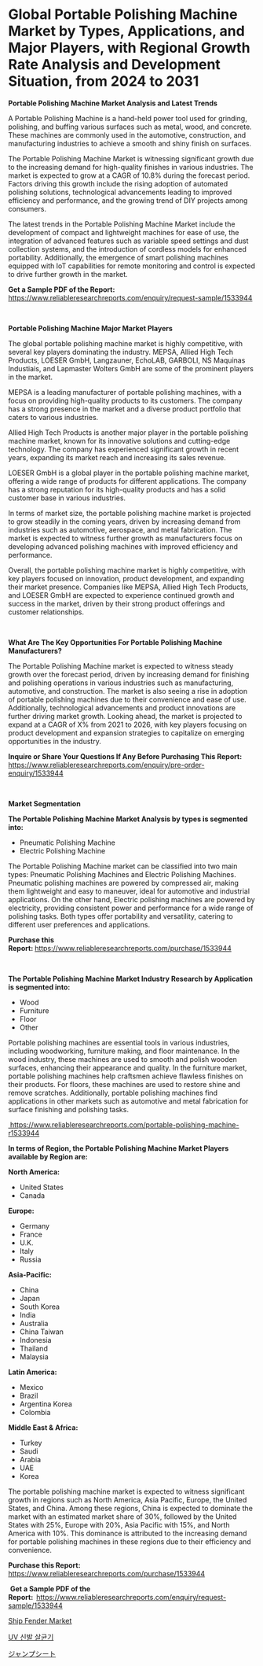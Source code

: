 <p><h1>Global Portable Polishing Machine Market by Types, Applications, and Major Players, with Regional Growth Rate Analysis and Development Situation, from 2024 to 2031</h1></p><p><strong>Portable Polishing Machine Market Analysis and Latest Trends</strong></p>
<p><p>A Portable Polishing Machine is a hand-held power tool used for grinding, polishing, and buffing various surfaces such as metal, wood, and concrete. These machines are commonly used in the automotive, construction, and manufacturing industries to achieve a smooth and shiny finish on surfaces.</p><p>The Portable Polishing Machine Market is witnessing significant growth due to the increasing demand for high-quality finishes in various industries. The market is expected to grow at a CAGR of 10.8% during the forecast period. Factors driving this growth include the rising adoption of automated polishing solutions, technological advancements leading to improved efficiency and performance, and the growing trend of DIY projects among consumers.</p><p>The latest trends in the Portable Polishing Machine Market include the development of compact and lightweight machines for ease of use, the integration of advanced features such as variable speed settings and dust collection systems, and the introduction of cordless models for enhanced portability. Additionally, the emergence of smart polishing machines equipped with IoT capabilities for remote monitoring and control is expected to drive further growth in the market.</p></p>
<p><strong>Get a Sample PDF of the Report:&nbsp;</strong> <a href="https://www.reliableresearchreports.com/enquiry/request-sample/1533944">https://www.reliableresearchreports.com/enquiry/request-sample/1533944</a></p>
<p>&nbsp;</p>
<p><strong>Portable Polishing Machine Major Market Players</strong></p>
<p><p>The global portable polishing machine market is highly competitive, with several key players dominating the industry. MEPSA, Allied High Tech Products, LOESER GmbH, Langzauner, EchoLAB, GARBOLI, NS Maquinas Industiais, and Lapmaster Wolters GmbH are some of the prominent players in the market.</p><p>MEPSA is a leading manufacturer of portable polishing machines, with a focus on providing high-quality products to its customers. The company has a strong presence in the market and a diverse product portfolio that caters to various industries.</p><p>Allied High Tech Products is another major player in the portable polishing machine market, known for its innovative solutions and cutting-edge technology. The company has experienced significant growth in recent years, expanding its market reach and increasing its sales revenue.</p><p>LOESER GmbH is a global player in the portable polishing machine market, offering a wide range of products for different applications. The company has a strong reputation for its high-quality products and has a solid customer base in various industries.</p><p>In terms of market size, the portable polishing machine market is projected to grow steadily in the coming years, driven by increasing demand from industries such as automotive, aerospace, and metal fabrication. The market is expected to witness further growth as manufacturers focus on developing advanced polishing machines with improved efficiency and performance.</p><p>Overall, the portable polishing machine market is highly competitive, with key players focused on innovation, product development, and expanding their market presence. Companies like MEPSA, Allied High Tech Products, and LOESER GmbH are expected to experience continued growth and success in the market, driven by their strong product offerings and customer relationships.</p></p>
<p>&nbsp;</p>
<p><strong>What Are The Key Opportunities For Portable Polishing Machine Manufacturers?</strong></p>
<p><p>The Portable Polishing Machine market is expected to witness steady growth over the forecast period, driven by increasing demand for finishing and polishing operations in various industries such as manufacturing, automotive, and construction. The market is also seeing a rise in adoption of portable polishing machines due to their convenience and ease of use. Additionally, technological advancements and product innovations are further driving market growth. Looking ahead, the market is projected to expand at a CAGR of X% from 2021 to 2026, with key players focusing on product development and expansion strategies to capitalize on emerging opportunities in the industry.</p></p>
<p><strong>Inquire or Share Your Questions If Any Before Purchasing This Report:</strong> <a href="https://www.reliableresearchreports.com/enquiry/pre-order-enquiry/1533944">https://www.reliableresearchreports.com/enquiry/pre-order-enquiry/1533944</a></p>
<p>&nbsp;</p>
<p><strong>Market Segmentation</strong></p>
<p><strong>The Portable Polishing Machine Market Analysis by types is segmented into:</strong></p>
<p><ul><li>Pneumatic Polishing Machine</li><li>Electric Polishing Machine</li></ul></p>
<p><p>The Portable Polishing Machine market can be classified into two main types: Pneumatic Polishing Machines and Electric Polishing Machines. Pneumatic polishing machines are powered by compressed air, making them lightweight and easy to maneuver, ideal for automotive and industrial applications. On the other hand, Electric polishing machines are powered by electricity, providing consistent power and performance for a wide range of polishing tasks. Both types offer portability and versatility, catering to different user preferences and applications.</p></p>
<p><strong>Purchase this Report:&nbsp;</strong><a href="https://www.reliableresearchreports.com/purchase/1533944">https://www.reliableresearchreports.com/purchase/1533944</a></p>
<p>&nbsp;</p>
<p><strong>The Portable Polishing Machine Market Industry Research by Application is segmented into:</strong></p>
<p><ul><li>Wood</li><li>Furniture</li><li>Floor</li><li>Other</li></ul></p>
<p><p>Portable polishing machines are essential tools in various industries, including woodworking, furniture making, and floor maintenance. In the wood industry, these machines are used to smooth and polish wooden surfaces, enhancing their appearance and quality. In the furniture market, portable polishing machines help craftsmen achieve flawless finishes on their products. For floors, these machines are used to restore shine and remove scratches. Additionally, portable polishing machines find applications in other markets such as automotive and metal fabrication for surface finishing and polishing tasks.</p></p>
<p><a href="https://www.reliableresearchreports.com/portable-polishing-machine-r1533944">&nbsp;https://www.reliableresearchreports.com/portable-polishing-machine-r1533944</a></p>
<p><strong>In terms of Region, the Portable Polishing Machine Market Players available by Region are:</strong></p>
<p>
    <p> <strong> North America: </strong>
        <ul>
            <li>United States</li>
            <li>Canada</li>
        </ul>
        </p> 
    <p> <strong> Europe: </strong>
        <ul>
            <li>Germany</li>
            <li>France</li>
            <li>U.K.</li>
            <li>Italy</li>
            <li>Russia</li>
        </ul>
        </p> 
    <p> <strong> Asia-Pacific: </strong>
        <ul>
            <li>China</li>
            <li>Japan</li>
            <li>South Korea</li>
            <li>India</li>
            <li>Australia</li>
            <li>China Taiwan</li>
            <li>Indonesia</li>
            <li>Thailand</li>
            <li>Malaysia</li>
        </ul>
        </p> 
    <p> <strong> Latin America: </strong>
        <ul>
            <li>Mexico</li>
            <li>Brazil</li>
            <li>Argentina Korea</li>
            <li>Colombia</li>
        </ul>
        </p> 
    <p> <strong> Middle East & Africa: </strong>
        <ul>
            <li>Turkey</li>
            <li>Saudi</li>
            <li>Arabia</li>
            <li>UAE</li>
            <li>Korea</li>
        </ul>
    </p>
    </p>
<p><p>The portable polishing machine market is expected to witness significant growth in regions such as North America, Asia Pacific, Europe, the United States, and China. Among these regions, China is expected to dominate the market with an estimated market share of 30%, followed by the United States with 25%, Europe with 20%, Asia Pacific with 15%, and North America with 10%. This dominance is attributed to the increasing demand for portable polishing machines in these regions due to their efficiency and convenience.</p></p>
<p><strong>Purchase this Report: </strong><a href="https://www.reliableresearchreports.com/purchase/1533944">https://www.reliableresearchreports.com/purchase/1533944</a></p>
<p>&nbsp;<strong>Get a Sample PDF of the Report:&nbsp;&nbsp;</strong><a href="https://www.reliableresearchreports.com/enquiry/request-sample/1533944">https://www.reliableresearchreports.com/enquiry/request-sample/1533944</a></p>
<p><strong></strong></p>
<p><p><a href="https://github.com/CliffMedina6/Market-Research-Report-List-4/blob/main/ship-fender-market.md">Ship Fender Market</a></p><p><a href="https://github.com/oajzkywllm460/Market-Research-Report-List-1/blob/main/787882526241.md">UV 신발 살균기</a></p><p><a href="https://github.com/mreklxf44233/Market-Research-Report-List-1/blob/main/652269228674.md">ジャンプシート</a></p></p>